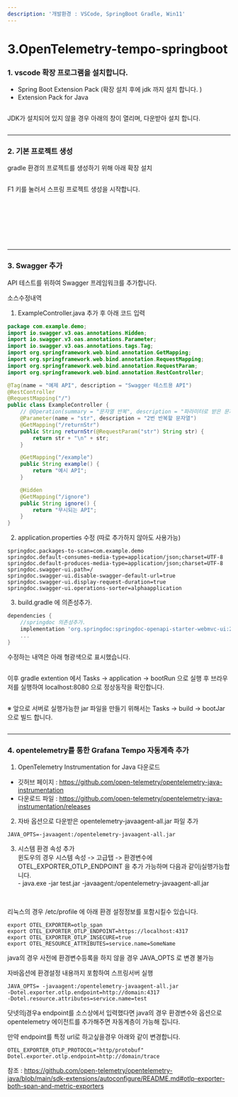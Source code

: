 ```yaml
---
description: '개발환경 : VSCode, SpringBoot Gradle, Win11'
---
```


# 3.OpenTelemetry-tempo-springboot

### 1. vscode 확장 프로그램을 설치합니다.

* Spring Boot Extension Pack (확장 설치 후에 jdk 까지 설치 합니다. )
* Extension Pack for Java

<figure><img src="../.gitbook/assets/sprintbootjava.png" alt=""><figcaption></figcaption></figure>

JDK가 설치되어 있지 않을 경우 아래의 창이 열리며, 다운받아 설치 합니다.&#x20;

<div data-full-width="false">

<figure><img src="../.gitbook/assets/jdk-install.png" alt=""><figcaption></figcaption></figure>

</div>

***

### 2. 기본 프로젝트 생성

gradle 환경의 프로젝트를 생성하기 위해 아래 확장 설치

<div align="left">

<figure><img src="../.gitbook/assets/extension-gradle-for-java.png" alt=""><figcaption></figcaption></figure>

</div>

F1 키를 눌러서 스프링 프로젝트 생성을 시작합니다.    &#x20;





<figure><img src="../.gitbook/assets/K-011.png" alt=""><figcaption></figcaption></figure>

<figure><img src="../.gitbook/assets/K-012.png" alt=""><figcaption></figcaption></figure>

<figure><img src="../.gitbook/assets/K-013.png" alt=""><figcaption></figcaption></figure>

<figure><img src="../.gitbook/assets/K-014.png" alt=""><figcaption></figcaption></figure>

<figure><img src="../.gitbook/assets/K-015.png" alt=""><figcaption></figcaption></figure>

<figure><img src="../.gitbook/assets/K-016.png" alt=""><figcaption></figcaption></figure>

<figure><img src="../.gitbook/assets/K-017.png" alt=""><figcaption></figcaption></figure>

<figure><img src="../.gitbook/assets/K-018.png" alt=""><figcaption></figcaption></figure>

***

### 3. Swagger 추가

API 테스트를 위하여 Swagger 프레임워크를 추가합니다.

소스수정내역

1. ExampleController.java 추가 후 아래 코드 입력

```java
package com.example.demo;
import io.swagger.v3.oas.annotations.Hidden;
import io.swagger.v3.oas.annotations.Parameter;
import io.swagger.v3.oas.annotations.tags.Tag;
import org.springframework.web.bind.annotation.GetMapping;
import org.springframework.web.bind.annotation.RequestMapping;
import org.springframework.web.bind.annotation.RequestParam;
import org.springframework.web.bind.annotation.RestController;

@Tag(name = "예제 API", description = "Swagger 테스트용 API")
@RestController
@RequestMapping("/")
public class ExampleController {
    // @Operation(summary = "문자열 반복", description = "파라미터로 받은 문자열을 2번 반복합니다.")
    @Parameter(name = "str", description = "2번 반복할 문자열")
    @GetMapping("/returnStr")
    public String returnStr(@RequestParam("str") String str) {
        return str + "\n" + str;
    }

    @GetMapping("/example")
    public String example() {
        return "예시 API";
    }

    @Hidden
    @GetMapping("/ignore")
    public String ignore() {
        return "무시되는 API";
    }
}
```

2. application.properties 수정 (따로 추가하지 않아도 사용가능)

```properties
springdoc.packages-to-scan=com.example.demo
springdoc.default-consumes-media-type=application/json;charset=UTF-8
springdoc.default-produces-media-type=application/json;charset=UTF-8
springdoc.swagger-ui.path=/
springdoc.swagger-ui.disable-swagger-default-url=true
springdoc.swagger-ui.display-request-duration=true
springdoc.swagger-ui.operations-sorter=alphaapplication
```

3. build.gradle 에 의존성추가.

```gradle
dependencies {
    //springdoc 의존성추가.
	implementation 'org.springdoc:springdoc-openapi-starter-webmvc-ui:2.0.2' 
	...
}
```

수정하는 내역은 아래 형광색으로 표시했습니다.

<figure><img src="../.gitbook/assets/gradle-swagger-springdoc-project-tree.png" alt=""><figcaption></figcaption></figure>

이후 gradle extention 에서 Tasks -> application -> bootRun 으로 실행 후 브라우저를 실행하여 localhost:8080 으로 정상동작을 확인합니다.

<figure><img src="../.gitbook/assets/K-019.png" alt=""><figcaption></figcaption></figure>



※ 앞으로 서버로 실행가능한 jar 파일을 만들기 위해서는 Tasks -> build -> bootJar으로 빌드 합니다.

<figure><img src="../.gitbook/assets/gradle-extension-tree.png" alt=""><figcaption></figcaption></figure>

***

### 4. opentelemetry를 통한 Grafana Tempo 자동계측 추가

1. OpenTelemetry Instrumentation for Java 다운로드

* 깃허브 페이지 : https://github.com/open-telemetry/opentelemetry-java-instrumentation
* 다운로드 파일 : https://github.com/open-telemetry/opentelemetry-java-instrumentation/releases

2. 자바 옵션으로 다운받은 opentelemetry-javaagent-all.jar 파일 추가

```
JAVA_OPTS=-javaagent:/opentelemetry-javaagent-all.jar
```

3. 시스템 환경 속성 추가\
   윈도우의  경우  시스템 속성 -> 고급탭 -> 환경변수에  OTEL\_EXPORTER\_OTLP\_ENDPOINT 을 추가 가능하며 다음과 같이j실행가능합니다.   \
   \- java.exe -jar test.jar -javaagent:/opentelemetry-javaagent-all.jar

<div align="center">

<figure><img src="../.gitbook/assets/K-020.png" alt=""><figcaption></figcaption></figure>

</div>

\
리눅스의 경우   /etc/profile 에 아래 환경 설정정보를 포함시킬수 있습니다.&#x20;

```
export OTEL_EXPORTER=otlp_span
export OTEL_EXPORTER_OTLP_ENDPOINT=https://localhost:4317
export OTEL_EXPORTER_OTLP_INSECURE=true
export OTEL_RESOURCE_ATTRIBUTES=service.name=SomeName
```

java의 경우 사전에 환경변수등록을 하지 않을 경우 JAVA\_OPTS 로 변경 불가능

자바옵션에 환경설정 내용까지 포함하여 스프링서버 실행

```
JAVA_OPTS= -javaagent:/opentelemetry-javaagent-all.jar 
-Dotel.exporter.otlp.endpoint=http://domain:4317
-Dotel.resource.attributes=service.name=test
```

닷넷의j경우a  endpoint를  소스상에서  입력했다면 java의 경우 환경변수와 옵션으로 opentelemetry 에이전트를 추가해주면 자동계층이 가능해 집니다.

만약 endpoint를 특정 url로 하고싶을경우 아래와 같이 변경합니다.

```
OTEL_EXPORTER_OTLP_PROTOCOL="http/protobuf" 
Dotel.exporter.otlp.endpoint=http://domain/trace
```

참조   : https://github.com/open-telemetry/opentelemetry-java/blob/main/sdk-extensions/autoconfigure/README.md#otlp-exporter-both-span-and-metric-exporters

